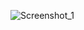 ![Screenshot_1](https://user-images.githubusercontent.com/85631498/123171548-a392a380-d484-11eb-8e5e-1c4f53c01428.png)
